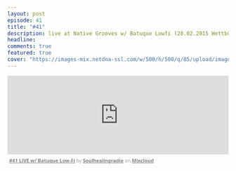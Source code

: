 ```yaml
---
layout: post
episode: 41
title: "#41"
description: live at Native Grooves w/ Batuque Lowfi (28.02.2015 Wettbüro, Dresden)
headline:
comments: true
featured: true
cover: "https://images-mix.netdna-ssl.com/w/500/h/500/q/85/upload/images/extaudio/48c72334-58b1-494f-9487-9322dff7d274.jpg"
---
```


<iframe width="100%" height="180" src="https://www.mixcloud.com/widget/iframe/?embed_type=widget_standard&amp;embed_uuid=8c5aa26a-8d1a-4029-8f25-ab047d453080&amp;feed=https%3A%2F%2Fwww.mixcloud.com%2Fsoulhealingradio%2F41-live-w-batuque-low-fi%2F&amp;hide_cover=1&amp;hide_tracklist=1&amp;replace=0" frameborder="0"></iframe><div style="clear: both; height: 3px; width: auto;"></div><p style="display: block; font-size: 11px; font-family: 'Open Sans', Helvetica, Arial, sans-serif; margin: 0px; padding: 3px 4px; color: rgb(153, 153, 153); width: auto;"><a href="https://www.mixcloud.com/soulhealingradio/41-live-w-batuque-low-fi/?utm_source=widget&amp;utm_medium=web&amp;utm_campaign=base_links&amp;utm_term=resource_link" target="_blank" style="color:#808080; font-weight:bold;">#41 LIVE w/ Batuque Low-Fi</a><span> by </span><a href="https://www.mixcloud.com/soulhealingradio/?utm_source=widget&amp;utm_medium=web&amp;utm_campaign=base_links&amp;utm_term=profile_link" target="_blank" style="color:#808080; font-weight:bold;">Soulhealingradio</a><span> on </span><a href="https://www.mixcloud.com/?utm_source=widget&amp;utm_medium=web&amp;utm_campaign=base_links&amp;utm_term=homepage_link" target="_blank" style="color:#808080; font-weight:bold;"> Mixcloud</a></p><div style="clear: both; height: 3px; width: auto;"></div>
